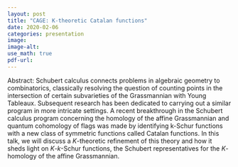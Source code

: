 ```yaml
---
layout: post
title: "CAGE: K-theoretic Catalan functions"
date: 2020-02-06
categories: presentation
image:
image-alt:
use_math: true
pdf-url: 
---
```


Abstract: Schubert calculus connects problems in algebraic geometry to combinatorics, classically resolving the question of counting points in the intersection of certain subvarieties of the Grassmannian with Young Tableaux. Subsequent research has been dedicated to carrying out a similar program in more intricate settings. A recent breakthrough in the Schubert calculus program concerning the homology of the affine Grassmannian and quantum cohomology of flags was made by identifying k-Schur functions with a new class of symmetric functions called Catalan functions. In this talk, we will discuss a $K$-theoretic refinement of this theory and how it sheds light on $K$-$k$-Schur functions, the Schubert representatives for the $K$-homology of the affine Grassmannian.
